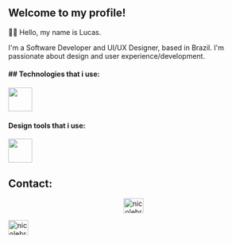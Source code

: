 
## Welcome to my profile!

🙋🏻 Hello, my name is Lucas.

I'm a Software Developer and UI/UX Designer, based in Brazil. I'm passionate about design and user experience/development.

#### ## Technologies that i use:

<img height="48px" src="https://skillicons.dev/icons?i=git,javascript,typescript,react,vuejs,python,vscode" />          

#### Design tools that i use:

<img height="48px" src="https://skillicons.dev/icons?i=figma,xd,notion,obsidian,photoshop,webflow" />          

## Contact: 
<p align="center">
<a href="https://linkedin.com/in/lucas-olvrr" target="blank"><img align="center" src="https://raw.githubusercontent.com/rahuldkjain/github-profile-readme-generator/master/src/images/icons/Social/linked-in-alt.svg" alt="nicolebrito" height="30" width="40" /></a>

<a href="https://dribbble.com/lucasolvrr" target="blank"><img align="center" src="https://raw.githubusercontent.com/rahuldkjain/github-profile-readme-generator/master/src/images/icons/Social/dribbble.svg" alt="nicolebrito" height="30" width="40" /></a>
